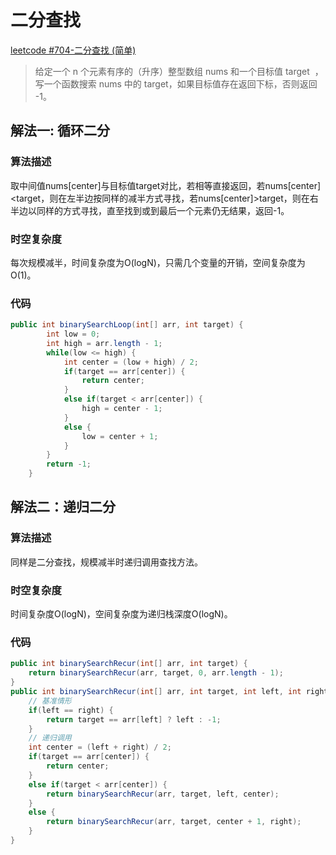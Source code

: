 # 二分查找

[leetcode #704-二分查找 (简单)](https://leetcode-cn.com/problems/binary-search/)

> 给定一个 n 个元素有序的（升序）整型数组 nums 和一个目标值 target  ，写一个函数搜索 nums 中的 target，如果目标值存在返回下标，否则返回 -1。

## 解法一: 循环二分

### 算法描述

取中间值nums[center]与目标值target对比，若相等直接返回，若nums[center]<target，则在左半边按同样的减半方式寻找，若nums[center]>target，则在右半边以同样的方式寻找，直至找到或到最后一个元素仍无结果，返回-1。

### 时空复杂度

每次规模减半，时间复杂度为O(logN)，只需几个变量的开销，空间复杂度为O(1)。

### 代码

```java
public int binarySearchLoop(int[] arr, int target) {
        int low = 0;
        int high = arr.length - 1;
        while(low <= high) {
            int center = (low + high) / 2;
            if(target == arr[center]) {
                return center;
            }
            else if(target < arr[center]) {
                high = center - 1;
            }
            else {
                low = center + 1;
            }
        }
        return -1;
    }
```
## 解法二：递归二分

### 算法描述

同样是二分查找，规模减半时递归调用查找方法。

### 时空复杂度

时间复杂度O(logN)，空间复杂度为递归栈深度O(logN)。

### 代码

```java
public int binarySearchRecur(int[] arr, int target) {
    return binarySearchRecur(arr, target, 0, arr.length - 1);
}
public int binarySearchRecur(int[] arr, int target, int left, int right) {
    // 基准情形
    if(left == right) {
        return target == arr[left] ? left : -1;
    }
    // 递归调用
    int center = (left + right) / 2;
    if(target == arr[center]) {
        return center;
    }
    else if(target < arr[center]) {
        return binarySearchRecur(arr, target, left, center);
    }
    else {
        return binarySearchRecur(arr, target, center + 1, right);
    }
}
```